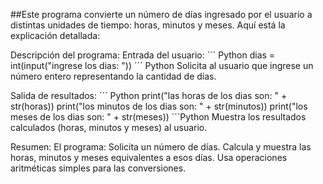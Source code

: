 ##Este programa convierte un número de días ingresado por el usuario
a distintas unidades de tiempo: horas, minutos y meses. Aquí está la explicación detallada:

Descripción del programa:
Entrada del usuario:
´´´ Python
dias = int(input("ingrese los dias: "))
´´´ Python
Solicita al usuario que ingrese un número entero representando la cantidad de días.

Salida de resultados:
´´´ Python 
print("las horas de los dias son: " + str(horas))
print("los minutos de los dias son: " + str(minutos))
print("los meses de los dias son: " + str(meses))
´´´Python
Muestra los resultados calculados (horas, minutos y meses) al usuario.

Resumen:
El programa:
Solicita un número de días.
Calcula y muestra las horas, minutos y meses equivalentes a esos días.
Usa operaciones aritméticas simples para las conversiones.






